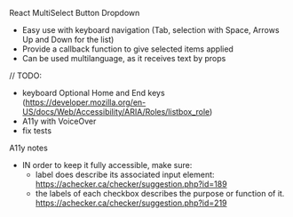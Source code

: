 React MultiSelect Button Dropdown

- Easy use with keyboard navigation (Tab, selection with Space, Arrows Up and Down for the list)
- Provide a callback function to give selected items applied
- Can be used multilanguage, as it receives text by props

// TODO:

- keyboard Optional Home and End keys (https://developer.mozilla.org/en-US/docs/Web/Accessibility/ARIA/Roles/listbox_role)
- A11y with VoiceOver
- fix tests

A11y notes

- IN order to keep it fully accessible, make sure:
  - label does describe its associated input element: https://achecker.ca/checker/suggestion.php?id=189
  - the labels of each checkbox describes the purpose or function of it. https://achecker.ca/checker/suggestion.php?id=219
